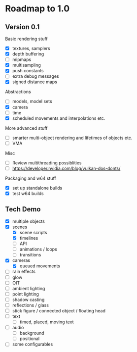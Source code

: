 # Roadmap to 1.0

## Version 0.1

Basic rendering stuff

 - [x] textures, samplers
 - [x] depth buffering
 - [ ] mipmaps
 - [x] multisampling
 - [x] push constants
 - [ ] extra debug messages
 - [x] signed distance maps

Abstractions

 - [ ] models, model sets
 - [x] camera
 - [ ] time
 - [x] scheduled movements and interpolations etc.

More advanced stuff

 - [ ] smarter multi-object rendering and lifetimes of objects etc.
 - [ ] VMA

Misc

 - [ ] Review multithreading possiblities
 - [ ] https://developer.nvidia.com/blog/vulkan-dos-donts/

Packaging and w64 stuff

 - [x] set up standalone builds
 - [x] test w64 builds

## Tech Demo

 - [x] multiple objects
 - [x] scenes
   - [x] scene scripts
   - [x] timelines
   - [ ] API
   - [ ] animations / loops
   - [ ] transitions
 - [x] cameras
   - [x] queued movements
 - [ ] rain effects
 - [ ] glow
 - [ ] OIT
 - [ ] ambient lighting
 - [ ] point lighting
 - [ ] shadow casting
 - [ ] reflections / glass
 - [ ] stick figure / connected object / floating head
 - [ ] text
   - [ ] timed, placed, moving text
 - [ ] audio
   - [ ] background
   - [ ] positional
 - [ ] some configurables
